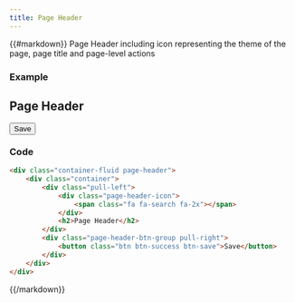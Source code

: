 ```yaml
---
title: Page Header
---
```

{{#markdown}}
Page Header including icon representing the theme of the page, page title and page-level actions

### Example
<div class="library__example" style="height: 60px;">
    <div class="container-fluid page-header" style="position:static">
        <div class="container" style="width: auto;padding:0">
            <div class="pull-left">
                <div class="page-header-icon">
                    <span class="fa fa-search fa-2x"></span>
                </div>
                <h2>Page Header</h2>
            </div>
            <div class="page-header-btn-group pull-right">
                <button class="btn btn-success btn-save">Save</button>
            </div>
        </div>
    </div>
</div>

### Code
```html
<div class="container-fluid page-header">
    <div class="container">
        <div class="pull-left">
            <div class="page-header-icon">
                <span class="fa fa-search fa-2x"></span>
            </div>
            <h2>Page Header</h2>
        </div>
        <div class="page-header-btn-group pull-right">
            <button class="btn btn-success btn-save">Save</button>
        </div>
    </div>
</div>
```
{{/markdown}}